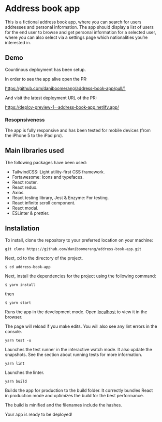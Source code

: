 # Address book app

This is a fictional address book app, where you can search for users addresses and
personal information. The app should display a list of users for the end user to browse and
get personal information for a selected user, where you can also select via a settings page
which nationalities you’re interested in.

## Demo

Countinous deployment has been setup.

In order to see the app alive open the PR:

https://github.com/daniboomerang/address-book-app/pull/1

And visit the latest deployment URL of the PR:

https://deploy-preview-1--address-book-app.netlify.app/

### Resopnsiveness

The app is fully responsive and has been tested for mobile devices (from the iPhone 5 to the iPad pro).

## Main libraries used

The following packages have been used:

- TailwindCSS: Light utility-first CSS framework.
- Fortawesome: Icons and typefaces.
- React router.
- React redux.
- Axios.
- React testing library, Jest & Enzyme: For testing.
- React infinite scroll component.
- React modal.
- ESLinter & prettier.

## Installation

To install, clone the repository to your preferred location on your machine:

`git clone https://github.com/daniboomerang/address-book-app.git`

Next, cd to the directory of the project.

`$ cd address-book-app`

Next, install the dependencies for the project using the following command:

`$ yarn install`

 then

`$ yarn start`

Runs the app in the development mode.
Open [localhost](http://localhost:3000) to view it in the browser.

The page will reload if you make edits.
You will also see any lint errors in the console.

`yarn test -u`

Launches the test runner in the interactive watch mode.
It also update the snapshots.
See the section about running tests for more information.

`yarn lint`

Launches the linter.

`yarn build`

Builds the app for production to the build folder.
It correctly bundles React in production mode and optimizes the build for the best performance.

The build is minified and the filenames include the hashes.

Your app is ready to be deployed!
